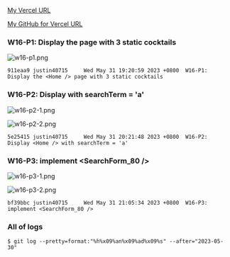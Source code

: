 [My Vercel URL](https://vercel.com/justin40715/1112-client-supa-208410380)

[My GitHub for Vercel URL](https://github.com/justin40715/1112-client-supa-208410380)

### W16-P1: Display the <Home /> page with 3 static cocktails

![w16-p1.png](https://wjviuyuwtkixlajqlpbk.supabase.co/storage/v1/object/public/demo-80/md_img/w16-p1.png)

```
911eaa9 justin40715     Wed May 31 19:20:59 2023 +0800  W16-P1: Display the <Home /> page with 3 static cocktails
```

### W16-P2: Display <Home /> with searchTerm = 'a'

![w16-p2-1.png](https://wjviuyuwtkixlajqlpbk.supabase.co/storage/v1/object/public/demo-80/md_img/w16-p2-1.png)

![w16-p2-2.png](https://wjviuyuwtkixlajqlpbk.supabase.co/storage/v1/object/public/demo-80/md_img/w16-p2-2.png)

```
5e25415 justin40715     Wed May 31 20:21:48 2023 +0800  W16-P2: Display <Home /> with searchTerm = 'a'
```

### W16-P3: implement <SearchForm_80 />

![w16-p3-1.png](https://wjviuyuwtkixlajqlpbk.supabase.co/storage/v1/object/public/demo-80/md_img/w16-p3-1.png)

![w16-p3-2.png](https://wjviuyuwtkixlajqlpbk.supabase.co/storage/v1/object/public/demo-80/md_img/w16-p3-2.png)

```
bf39bbc justin40715     Wed May 31 21:05:34 2023 +0800  W16-P3: implement <SearchForm_80 />
```

### All of logs

```
$ git log --pretty=format:"%h%x09%an%x09%ad%x09%s" --after="2023-05-30"
```
